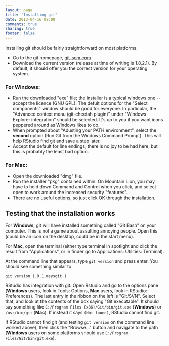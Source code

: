 ```yaml
---
layout: page
title: "Installing git"
date: 2013-04-16 09:00
comments: true
sharing: true
footer: false
---
```


Installing git should be fairly straightforward on most platforms.

* Go to the git homepage, [git-scm.com](http://git-scm.com)
* Download the current version (release at time of writing is
  1.8.2.1).  By default, it should offer you the correct version for
  your operating system.
  
### For Windows:

* Run the downloaded "exe" file; the installer is a typical windows
  one -- accept the licence (GNU GPL).  The defult options for the
  "Select components" window should be good for everyone.  In
  particular, the "Advanced context menu (git-cheetah plugin)" under
  "Windows Explorer integration" should be selected.  It's up to you
  if you want icons peppered around as Windows likes to do.
* When prompted about "Adusting your PATH environment", select the
  **second** option (Run Git from the Windows Command Prompt).  This
  will help RStudio find git and save a step later.
* Accept the default for line endings; there is no joy to be had here,
  but this is probably the least bad option.

### For Mac:

* Open the downloaded "dmg" file.
* Run the installer "pkg" contained within.  On Mountain Lion, you may
  have to hold down Command and Control when you click, and select
  open to work around the increased security "features".
* There are no useful options, so just click OK through the
  installation.

## Testing that the installation works

For **Windows**, git will have installed something called "Git Bash"
on your computer.  This is not a game about assulting annoying people.
Open this (could be an icon on the desktop, could be in the start
menu).

For **Mac**, open the terminal (either type terminal in spotlight and
click the result from "Applications", or in finder go to Applications:
Utilities: Terminal).

At the command line that appears, type `git version` and press enter.
You should see something similar to

```
git version 1.9.1.msysgit.1
```

RStudio has integration with git.  Open Rstudio and go to the options
pane (**Windows** users, look in Tools: Options, **Mac** users, look
in RStudio: Preferences).  The last entry in the ribbon on the left is
"Git/SVN".  Select that, and look at the contents of the box saying
"Git executable".  It should say something like `C:/Program Files
(x86)/Git/bin/git.exe` (**Windows**) or `/usr/bin/git` (**Mac**).  If
instead it says `(Not found)`, RStudio cannot find git.  

If RStudio cannot find git (and testing `git version` on the command
line worked above), then click the "Browse..." button and navigate to
the path (**Windows** users on some platforms should use `C:/Program
Files/Git/bin/git.exe`).
